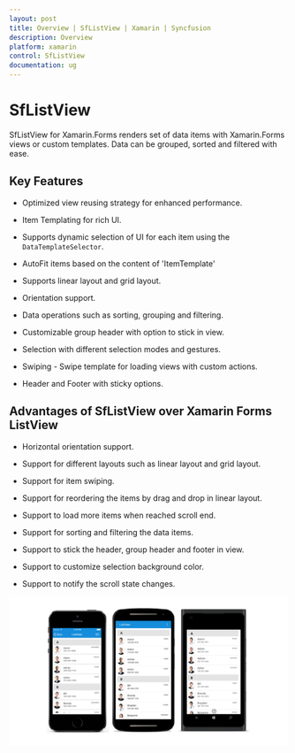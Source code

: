```yaml
---
layout: post
title: Overview | SfListView | Xamarin | Syncfusion
description: Overview
platform: xamarin
control: SfListView
documentation: ug
---
```


# SfListView

SfListView for Xamarin.Forms renders set of data items with Xamarin.Forms views or custom templates. Data can be grouped, sorted and filtered with ease.

## Key Features

* Optimized view reusing strategy for enhanced performance.

* Item Templating for rich UI.

* Supports dynamic selection of UI for each item using the `DataTemplateSelector`.

* AutoFit items based on the content of 'ItemTemplate'

* Supports linear layout and grid layout.

* Orientation support.

* Data operations such as sorting, grouping and filtering.

* Customizable group header with option to stick in view.

* Selection with different selection modes and gestures.

* Swiping - Swipe template for loading views with custom actions.

* Header and Footer with sticky options.


## Advantages of SfListView over Xamarin Forms ListView
 
* Horizontal orientation support.

* Support for different layouts such as linear layout and grid layout.

* Support for item swiping.
 
* Support for reordering the items by drag and drop in linear layout.

* Support to load more items when reached scroll end.

* Support for sorting and filtering the data items.

* Support to stick the header, group header and footer in view.

* Support to customize selection background color.

* Support to notify the scroll state changes.


![](SfListView_images/Overview.png)